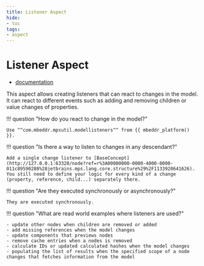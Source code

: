 ```yaml
---
title: Listener Aspect
hide:
- toc
tags:
- aspect
---
```


# Listener Aspect

- [documentation](https://jetbrains.github.io/MPS-extensions/extensions/utils/model-listener/)

This aspect allows creating listeners that can react to changes in the model. It can react to different events such as
adding and removing children or value changes of properties.

!!! question "How do you react to change in the model?"

    Use ^^com.mbeddr.mpsutil.modellisteners^^ from {{ mbeddr_platform() }}.

!!! question "Is there a way to listen to changes in any descendant?"

    Add a single change listener to [BaseConcept](http://127.0.0.1:63320/node?ref=r%3A00000000-0000-4000-0000-011c89590288%28jetbrains.mps.lang.core.structure%29%2F1133920641626). You still need to define your logic for every kind of a change (property, reference, child...) separately there.

!!! question "Are they executed synchronously or asynchronously?"

    They are executed synchronously.

!!! question "What are read world examples where listeners are used?"

    - update other nodes when children are removed or added
    - add missing references when the model changes
    - update components that previews nodes
    - remove cache entries when a nodes is removed
    - calculate IDs or updated calculated hashes when the model changes
    - populating the list of results when the specified scope of a node changes that fetches information from the model